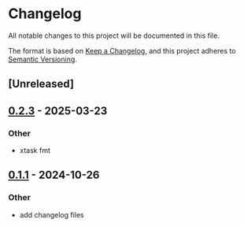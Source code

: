 # Changelog

All notable changes to this project will be documented in this file.

The format is based on [Keep a Changelog](https://keepachangelog.com/en/1.0.0/),
and this project adheres to [Semantic Versioning](https://semver.org/spec/v2.0.0.html).

## [Unreleased]

## [0.2.3](https://github.com/roberts-pumpurs/supabase-rs-utils/compare/rp-postgrest-error-v0.2.2...rp-postgrest-error-v0.2.3) - 2025-03-23

### Other

- xtask fmt

## [0.1.1](https://github.com/roberts-pumpurs/supabase-auth-rs/compare/rp-postgrest-error-v0.1.0...rp-postgrest-error-v0.1.1) - 2024-10-26

### Other

- add changelog files
